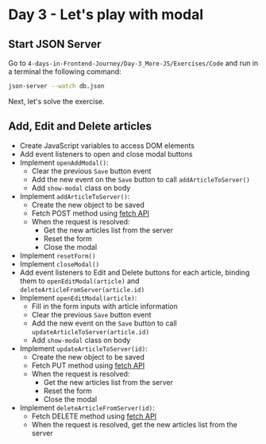 # Day 3 - Let's play with modal

## Start JSON Server

Go to `4-days-in-Frontend-Journey/Day-3_More-JS/Exercises/Code` and run in a terminal the following command:

```bash
json-server --watch db.json
```

Next, let's solve the exercise.

## Add, Edit and Delete articles

- Create JavaScript variables to access DOM elements
- Add event listeners to open and close modal buttons
- Implement `openAddModal()`:
  - Clear the previous `Save` button event
  - Add the new event on the `Save` button to call `addArticleToServer()`
  - Add `show-modal` class on body
- Implement `addArticleToServer()`:
  - Create the new object to be saved
  - Fetch POST method using [fetch API](https://developers.google.com/web/updates/2015/03/introduction-to-fetch)
  - When the request is resolved:
    - Get the new articles list from the server
    - Reset the form
    - Close the modal
- Implement `resetForm()`
- Implement `closeModal()`
- Add event listeners to Edit and Delete buttons for each article, binding them to `openEditModal(article)` and `deleteArticleFromServer(article.id)`
- Implement `openEditModal(article)`:
  - Fill in the form inputs with article information
  - Clear the previous `Save` button event
  - Add the new event on the `Save` button to call `updateArticleToServer(article.id)`
  - Add `show-modal` class on body
- Implement `updateArticleToServer(id)`:
  - Create the new object to be saved
  - Fetch PUT method using [fetch API](https://developers.google.com/web/updates/2015/03/introduction-to-fetch)
  - When the request is resolved:
    - Get the new articles list from the server
    - Reset the form
    - Close the modal
- Implement `deleteArticleFromServer(id)`:
  - Fetch DELETE method using [fetch API](https://developers.google.com/web/updates/2015/03/introduction-to-fetch)
  - When the request is resolved, get the new articles list from the server
